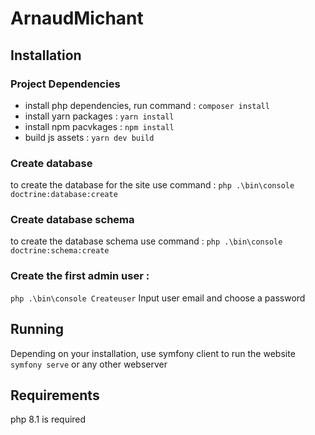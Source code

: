 ﻿# ArnaudMichant

## Installation
### Project Dependencies
- install php dependencies, run command : 
`composer install`
- install yarn packages : `yarn install`
- install npm pacvkages : `npm install`
- build js assets : `yarn dev build`

### Create database
to create the database for the site use command : 
`php .\bin\console doctrine:database:create`

### Create database schema
to create the database schema use command : 
`php .\bin\console doctrine:schema:create`

### Create the first admin user :
`php .\bin\console Createuser`
Input user email and choose a password

## Running

Depending on your installation, use symfony client to run the website `symfony serve` or any other webserver

## Requirements 
php 8.1 is required

